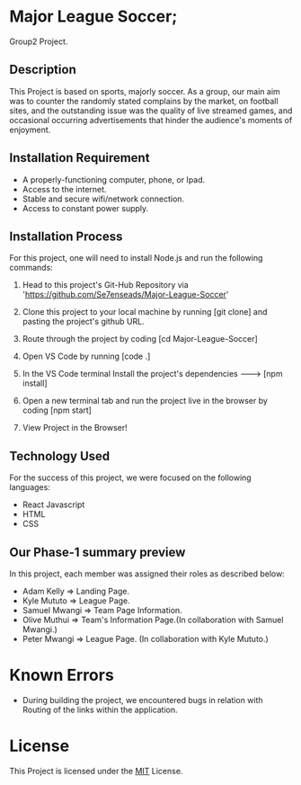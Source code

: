 # Major League Soccer;

Group2 Project.

## Description

This Project is based on sports, majorly soccer. As a group, our main aim was to counter the randomly stated complains by the market, on football sites, and the outstanding issue was the quality of live streamed games, and occasional occurring advertisements that hinder the audience's moments of enjoyment.

## Installation Requirement

- A properly-functioning computer, phone, or Ipad.
- Access to the internet.
- Stable and secure wifi/network connection.
- Access to constant power supply.

## Installation Process

For this project, one will need to install Node.js and run the following commands:

1. Head to this project's Git-Hub Repository via 'https://github.com/Se7enseads/Major-League-Soccer'

2. Clone this project to your local machine by running [git clone] and pasting the project's github URL.

3. Route through the project by coding [cd Major-League-Soccer]

4. Open VS Code by running [code .]

5. In the VS Code terminal Install the project's dependencies --->
   [npm install]

6. Open a new terminal tab and run the project live in the browser by coding
   [npm start]

7. View Project in the Browser!

## Technology Used

For the success of this project, we were focused on the following languages:

- React Javascript
- HTML
- CSS

## Our Phase-1 summary preview

In this project, each member was assigned their roles as described below:

- Adam Kelly => Landing Page.
- Kyle Mututo => League Page.
- Samuel Mwangi => Team Page Information.
- Olive Muthui => Team's Information Page.(In collaboration with Samuel Mwangi.)
- Peter Mwangi => League Page. (In collaboration with Kyle Mututo.)

# Known Errors

- During building the project, we encountered bugs in relation with Routing of the links within the application.

# License

This Project is licensed under the [MIT](LICENSE) License.
